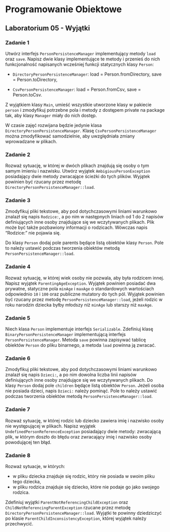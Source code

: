 # Programowanie Obiektowe

## Laboratorium 05 - Wyjątki

### Zadanie 1

Utwórz interfejs ```PersonPersistenceManager``` implementujący metody ```load``` oraz ```save```. Napisz dwie klasy implementujące te metody i przenieś do nich funkcjonalność napisanych wcześniej funkcji statycznych klasy ```Person```:

- ```DirectoryPersonPersistenceManager```: load = Person.fromDirectory, save = Person.toDirectory,

- ```CsvPersonPersistenceManager```: load = Person.fromCsv, save = Person.toCsv.

Z wyjątkiem klasy ```Main```, umieść wszystkie utworzone klasy w pakiecie ```person``` i zmodyfikuj potrzebne pola i metody z dostępem private na package tak, aby klasy ```Manager``` miały do nich dostęp.

W czasie zajęć rozwijana będzie jedynie klasa ```DirectoryPersonPersistenceManager```. Klasę ```CsvPersonPersistenceManager``` można zmodyfikować samodzielnie, aby uwzględniała zmiany wprowadzane w plikach.

### Zadanie 2

Rozważ sytuację, w której w dwóch plikach znajdują się osoby o tym samym imieniu i nazwisku. Utwórz wyjątek ```AmbigiousPersonException``` posiadający dwie metody zwracające ścieżki do tych plików. Wyjątek powinien być rzucany przez metodę ```DirectoryPersonPersistenceManager::load```.

### Zadanie 3

Zmodyfikuj pliki tekstowe, aby pod dotychczasowymi liniami warunkowo znalazł się napis ```Rodzice:```, a po nim w następnych liniach od 1 do 2 napisów definiujących inne osoby znajdujące się we wczytywanych plikach. Plik może być także pozbawiony informacji o rodzicach. Wówczas napis “Rodzice:” nie pojawia się.

Do klasy ```Person``` dodaj pole parents będące listą obiektów klasy ```Person```. Pole to należy ustawić podczas tworzenia obiektów metodą ```PersonPersistenceManager::load```.

### Zadanie 4

Rozważ sytuację, w której wiek osoby nie pozwala, aby była rodzicem innej. Napisz wyjątek ```ParentingAgeException```. Wyjątek powinien posiadać dwa prywatne, statyczne pola ```minAge``` i ```maxAge``` o standardowych wartościach odpowiednio ```10``` i ```100``` oraz publiczne mutatory do tych pól. Wyjątek powinien być rzucany przez metodę ```PersonPersistenceManager::load```, jeżeli rodzic w roku narodzin dziecka byłby młodszy niż ```minAge``` lub starszy niż ```maxAge```.

### Zadanie 5

Niech klasa ```Person``` implementuje interfejs ```Serializable```. Zdefiniuj klasę ```BinaryPersonPersistenceManager``` implementującą interfejs ```PersonPersistenceManager```. Metoda ```save``` powinna zapisywać tablicę obiektów ```Person``` do pliku binarnego, a metoda ```load``` powinna ją zwracać.

### Zadanie 6

Zmodyfikuj pliki tekstowe, aby pod dotychczasowymi liniami warunkowo znalazł się napis ```Dzieci:```, a po nim dowolna liczba linii napisów definiujących inne osoby znajdujące się we wczytywanych plikach. Do klasy ```Person``` dodaj pole ```children``` będące listą obiektów ```Person```. Jeżeli osoba nie posiada dzieci, napis ```Dzieci:``` należy pominąć. Pole to należy ustawić podczas tworzenia obiektów metodą ```PersonPersistenceManager::load```.

### Zadanie 7

Rozważ sytuację, w której rodzic lub dziecko zawiera imię i nazwisko osoby nie występującej w plikach. Napisz wyjątek ```UndefinedPersonReferenceException``` posiadający dwie metody: zwracającą plik, w którym doszło do błędu oraz zwracający imię i nazwisko osoby powodującej ten błąd.

### Zadanie 8

Rozważ sytuacje, w których:

- w pliku dziecka znajduje się rodzic, który nie posiada w swoim pliku tego dziecka,
- w pliku rodzica znajduje się dziecko, które nie podaje go jako swojego rodzica.

Zdefiniuj wyjątki ```ParentNotReferencingChildException``` oraz ```ChildNotReferencingParentException``` rzucane przez metodę ```DirectoryPersonPersistenceManager::load```. Wyjątki te powinny dziedziczyć po klasie ```ParentChildInconsistencyException```, której wyjątek należy przechwycić.
